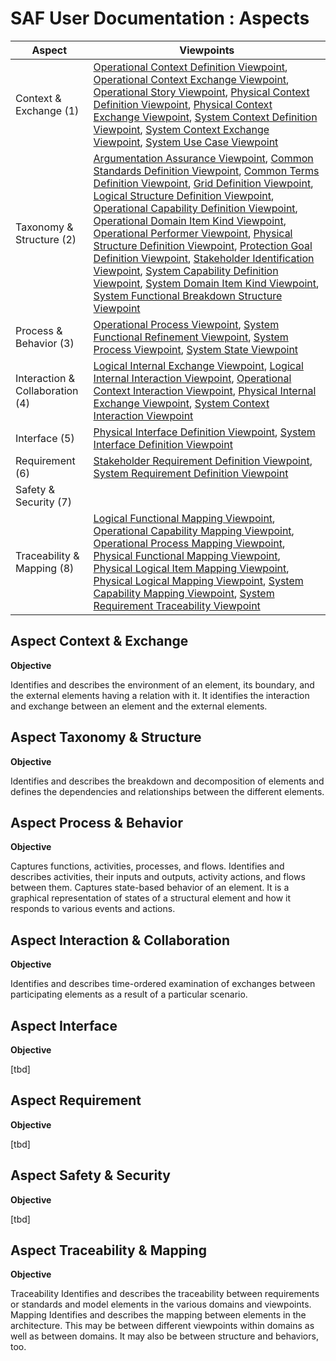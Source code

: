 # SAF User Documentation : Aspects
|Aspect|Viewpoints|
| --- | --- |
| Context & Exchange (1) | [Operational Context Definition Viewpoint](viewpoints/Operational-Context-Definition-Viewpoint.md), [Operational Context Exchange Viewpoint](viewpoints/Operational-Context-Exchange-Viewpoint.md), [Operational Story Viewpoint](viewpoints/Operational-Story-Viewpoint.md), [Physical Context Definition Viewpoint](viewpoints/Physical-Context-Definition-Viewpoint.md), [Physical Context Exchange Viewpoint](viewpoints/Physical-Context-Exchange-Viewpoint.md), [System Context Definition Viewpoint](viewpoints/System-Context-Definition-Viewpoint.md), [System Context Exchange Viewpoint](viewpoints/System-Context-Exchange-Viewpoint.md), [System Use Case Viewpoint](viewpoints/System-Use-Case-Viewpoint.md) |
| Taxonomy & Structure (2) | [Argumentation Assurance Viewpoint](viewpoints/Argumentation-Assurance-Viewpoint.md), [Common Standards Definition Viewpoint](viewpoints/Common-Standards-Definition-Viewpoint.md), [Common Terms Definition Viewpoint](viewpoints/Common-Terms-Definition-Viewpoint.md), [Grid Definition Viewpoint](viewpoints/Grid-Definition-Viewpoint.md), [Logical Structure Definition Viewpoint](viewpoints/Logical-Structure-Definition-Viewpoint.md), [Operational Capability Definition Viewpoint](viewpoints/Operational-Capability-Definition-Viewpoint.md), [Operational Domain Item Kind Viewpoint](viewpoints/Operational-Domain-Item-Kind-Viewpoint.md), [Operational Performer Viewpoint](viewpoints/Operational-Performer-Viewpoint.md), [Physical Structure Definition Viewpoint](viewpoints/Physical-Structure-Definition-Viewpoint.md), [Protection Goal Definition Viewpoint](viewpoints/Protection-Goal-Definition-Viewpoint.md), [Stakeholder Identification Viewpoint](viewpoints/Stakeholder-Identification-Viewpoint.md), [System Capability Definition Viewpoint](viewpoints/System-Capability-Definition-Viewpoint.md), [System Domain Item Kind Viewpoint](viewpoints/System-Domain-Item-Kind-Viewpoint.md), [System Functional Breakdown Structure Viewpoint](viewpoints/System-Functional-Breakdown-Structure-Viewpoint.md) |
| Process & Behavior (3) | [Operational Process Viewpoint](viewpoints/Operational-Process-Viewpoint.md), [System Functional Refinement Viewpoint](viewpoints/System-Functional-Refinement-Viewpoint.md), [System Process Viewpoint](viewpoints/System-Process-Viewpoint.md), [System State Viewpoint](viewpoints/System-State-Viewpoint.md) |
| Interaction & Collaboration (4) | [Logical Internal Exchange Viewpoint](viewpoints/Logical-Internal-Exchange-Viewpoint.md), [Logical Internal Interaction Viewpoint](viewpoints/Logical-Internal-Interaction-Viewpoint.md), [Operational Context Interaction Viewpoint](viewpoints/Operational-Context-Interaction-Viewpoint.md), [Physical Internal Exchange Viewpoint](viewpoints/Physical-Internal-Exchange-Viewpoint.md), [System Context Interaction Viewpoint](viewpoints/System-Context-Interaction-Viewpoint.md) |
| Interface (5) | [Physical Interface Definition Viewpoint](viewpoints/Physical-Interface-Definition-Viewpoint.md), [System Interface Definition Viewpoint](viewpoints/System-Interface-Definition-Viewpoint.md) |
| Requirement (6) | [Stakeholder Requirement Definition Viewpoint](viewpoints/Stakeholder-Requirement-Definition-Viewpoint.md), [System Requirement Definition Viewpoint](viewpoints/System-Requirement-Definition-Viewpoint.md) |
| Safety & Security (7) |  |
| Traceability & Mapping (8) | [Logical Functional Mapping Viewpoint](viewpoints/Logical-Functional-Mapping-Viewpoint.md), [Operational Capability Mapping Viewpoint](viewpoints/Operational-Capability-Mapping-Viewpoint.md), [Operational Process Mapping Viewpoint](viewpoints/Operational-Process-Mapping-Viewpoint.md), [Physical Functional Mapping Viewpoint](viewpoints/Physical-Functional-Mapping-Viewpoint.md), [Physical Logical Item Mapping Viewpoint](viewpoints/Physical-Logical-Item-Mapping-Viewpoint.md), [Physical Logical Mapping Viewpoint](viewpoints/Physical-Logical-Mapping-Viewpoint.md), [System Capability Mapping Viewpoint](viewpoints/System-Capability-Mapping-Viewpoint.md), [System Requirement Traceability Viewpoint](viewpoints/System-Requirement-Traceability-Viewpoint.md) |
## Aspect Context & Exchange
**Objective**

Identifies and describes the environment of an element, its boundary, and the external elements having a relation with it. It identifies the interaction and exchange between an element and the external elements.
## Aspect Taxonomy & Structure
**Objective**

Identifies and describes the breakdown and decomposition of elements and defines the dependencies and relationships between the different elements.
## Aspect Process & Behavior
**Objective**

Captures functions, activities, processes, and flows. Identifies and describes activities, their inputs and outputs, activity actions, and flows between them. Captures state-based behavior of an element. It is a graphical representation of states of a structural element and how it responds to various events and actions.
## Aspect Interaction & Collaboration
**Objective**

Identifies and describes time-ordered examination of exchanges between participating elements as a result of a particular scenario.
## Aspect Interface
**Objective**

[tbd]
## Aspect Requirement
**Objective**

[tbd]
## Aspect Safety & Security
**Objective**

[tbd]
## Aspect Traceability & Mapping
**Objective**

Traceability
Identifies and describes the traceability between requirements or standards and model elements in the various domains and viewpoints.
Mapping
Identifies and describes the mapping between elements in the architecture. This may be between different viewpoints within domains as well as between domains. It may also be between structure and behaviors, too.
